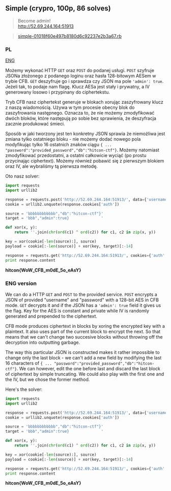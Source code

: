 ﻿## Simple (crypro, 100p, 86 solves)

> Become admin!  
> http://52.69.244.164:51913

> [simple-01018f60e497b8180d6c92237e2b3a67.rb](simple.rb)

### PL
[ENG](#eng-version)

Możemy wykonać HTTP `GET` oraz `POST` do podanej usługi. `POST` szyfruje JSONa złożonego z podanego loginu oraz hasła 128-bitowym AESem w trybie CFB. `GET` deszyfruje go i sprawdza czy JSON ma pole `'admin': true`. Jeżeli tak, to podaje nam flagę. Klucz AESa jest stały i prywatny, a IV generowany losowo i przypinany do ciphertekstu.

Tryb CFB nasz ciphertekst generuje w blokach xorując zaszyfrowany klucz z naszą wiadomością. Używa w tym procesie obecny blok do zaszyfrowania następnego. Oznacza to, że nie możemy zmodyfikować dwóch bloków, które następują po sobie bez sprawienia, że deszyfracja zacznie produkować śmieci.

Sposób w jaki tworzony jest ten konkretny JSON sprawia że niemożliwa jest zmiana tylko ostatniego bloku - nie możemy dodać nowego pola modyfikując tylko 16 ostatnich znaków ciągu `{ ... "password":"provided_password","db":"hitcon-ctf"}`. Możemy natomiast zmodyfikować przedostatni, a ostatni całkowicie wyciąć (po prostu przycinając ciphertext). Możemy również pobawić się z pierwszym blokiem oraz IV, ale wybraliśmy tą pierwsza metodę.

Oto nasz solver:

```python
import requests
import urllib2

response = requests.post('http://52.69.244.164:51913/', data={'username': 'aaa', 'password': 'bbbbbbbbbbbbbbbbbbbbbbbbbbbb'}, allow_redirects=False)
cookie = urllib2.unquote(response.cookies['auth'])

source = 'bbbbbbbbbbbb","db":"hitcon-ctf"}'
target = 'bbb","admin":true}              '

def xor(x, y):
    return ''.join(chr(ord(c1) ^ ord(c2)) for c1, c2 in zip(x, y))

key = xor(cookie[-len(source):], source)
payload = cookie[:-len(source)] + xor(key, target)[:-14]

response = requests.get('http://52.69.244.164:51913/', cookies={'auth': urllib2.quote(payload)})
print response.content
```

**hitcon{WoW_CFB_m0dE_5o_eAsY}**

### ENG version

We can do a HTTP `GET` and `POST` to the provided service. `POST` encrypts a JSON of provided "username" and "password" with a 128-bit AES in CFB mode. `GET` decrypts it and if the JSON has a `'admin': true` field it gives us the flag. Key for the AES is constant and private while IV is randomly generated and prepended to the ciphertext.

CFB mode produces ciphertext in blocks by xoring the encrypted key with a plaintext. It also uses part of the current block to encrypt the next. So that means that we can't change two succesive blocks without throwing off the decryption into outputting garbage.

The way this particular JSON is constructed makes it rather impossible to change only the last block - we can't add a new field by modifying the last 16 characters of `{ ... "password":"provided_password","db":"hitcon-ctf"}`. We can however, edit the one before last and discard the last block of ciphertext by simple truncating. We could also play with the first one and the IV, but we chose the former method.

Here's the solver:

```python
import requests
import urllib2

response = requests.post('http://52.69.244.164:51913/', data={'username': 'aaa', 'password': 'bbbbbbbbbbbbbbbbbbbbbbbbbbbb'}, allow_redirects=False)
cookie = urllib2.unquote(response.cookies['auth'])

source = 'bbbbbbbbbbbb","db":"hitcon-ctf"}'
target = 'bbb","admin":true}              '

def xor(x, y):
    return ''.join(chr(ord(c1) ^ ord(c2)) for c1, c2 in zip(x, y))

key = xor(cookie[-len(source):], source)
payload = cookie[:-len(source)] + xor(key, target)[:-14]

response = requests.get('http://52.69.244.164:51913/', cookies={'auth': urllib2.quote(payload)})
print response.content
```

**hitcon{WoW_CFB_m0dE_5o_eAsY}**
